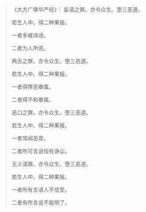 > 《大方广佛华严经》：
> 妄语之罪。亦令众生。堕三恶道。
> 
> 若生人中。得二种果报。
> 
> 一者多被诽谤。
> 
> 二者为人所诳。
> 
> 
> 两舌之罪。亦令众生。堕三恶道。
> 
> 若生人中。得二种果报。
> 
> 一者得弊恶眷属。
> 
> 二者得不和眷属。
> 
> 
> 恶口之罪。亦令众生。堕三恶道。
> 
> 若生人中。得二种果报。
> 
> 一者常闻恶音。
> 
> 二者所可言说恒有诤讼。
> 
> 
> 无义语罪。亦令众生。堕三恶道。
> 
> 若生人中。得二种果报。
> 
> 一者所有言语人不信受。
> 
> 二者有所言说不能明了。

